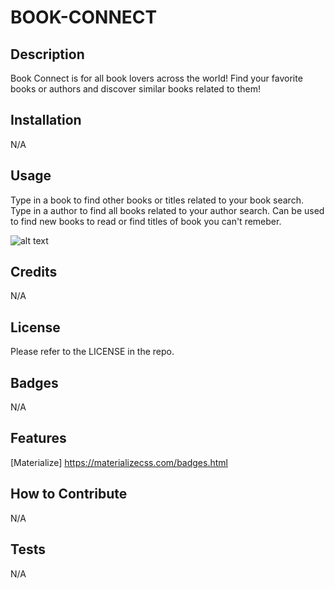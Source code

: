 # BOOK-CONNECT

## Description

Book Connect is for all book lovers across the world! Find your favorite books or authors and discover similar books related to them!

## Installation

N/A

## Usage

Type in a book to find other books or titles related to your book search. Type in a author to find all books related to your author search. Can be used to find new books to read or find titles of book you can't remeber. 

![alt text](assets/images/screenshot.png)

## Credits

N/A

## License

Please refer to the LICENSE in the repo.

## Badges

N/A

## Features

[Materialize] https://materializecss.com/badges.html

## How to Contribute

N/A

## Tests

N/A